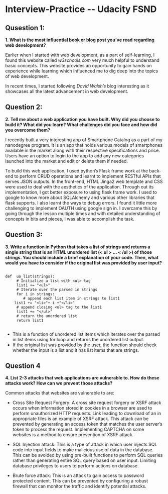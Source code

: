 # Interview-Practice -- Udacity FSND

## Qusestion 1:

**1.	What is the most influential book or blog post you’ve read regarding web development?**

Earlier when I started with web development, as a part of self-learning, I found this website called _w3schools.com_ very much helpful to understand basic concepts. This website provides an opportunity to gain hands on experience while learning which influenced me to dig deep into the topics of web development. 

In recent times, I started following _David Walsh’s_ blog interesting as it showcases all the latest advancement in web development. 

## Question 2:

**2.	Tell me about a web application you have built. Why did you choose to build it? What did you learn? What challenges did you face and how did you overcome them?**

I recently built a very interesting app of Smartphone Catalog as a part of my nanodegree program. It is an app that holds various models of smartphones available in the market along with their respective specifications and price. Users have an option to login to the app to add any new categories launched into the market and edit or delete them if needed.

To build this web application, I used python’s Flask frame work at the back-end to perform CRUD operations and learnt to implement RESTful APIs that serves JSON outputs.  In the front-end, HTML Jinga2 web template and CSS were used to deal with the aesthetics of the application. Through out its implementation, I got better exposure to using flask frame work. I used to google to know more about SQLAlchemy and various other libraries that flask supports. I also learnt the ways to debug errors. I found it little more challenging to implement OAUTH using google sign in. I overcame this by going through the lesson multiple times and with detailed understanding of concepts in bits and pieces, I was able to accomplish the task.

## Question 3:

**3.	Write a function in Python that takes a list of strings and returns a single string that is an HTML unordered list (< ul > ... < /ul >) of those strings. You should include a brief explanation of your code. Then, what would you have to consider if the original list was provided by user input?**

```

def  uo_list(strings):
     # Initialize a list with <ul> tag
     list1 += "<ul>"
     # Iterate over the parsed in strings
     for i in strings:
     	# append each list item in strings to list1 
	list1 += "<li>"+ i +"</li>"
     # append closing <ul> tag to the list1
     list1 += "</ul>"
     # return the unordered list
     return list1
	
```
- This is a function of unordered list items which iterates over the parsed in list items using for loop and returns the unordered list output. 
- If the original list was provided by the user, the function should check whether the input is a list and it has list items that are strings.

## Question 4

**4.	List 2-3 attacks that web applications are vulnerable to. How do these attacks work? How can we prevent those attacks?**

Common attacks that websites are vulnerable to are:

- Cross Site Request Forgery: A cross site request forgery or XSRF attack occurs when information stored in cookies in a browser are used to perform unauthorized HTTP requests. Link leading to download of an in appropriate files is an example of XSRF attack. This attack can be prevented by generating an access token that matches the user server’s token to process the request. Implementing CAPTCHA on some websites is a method to ensure prevention of XSRF attack. 

- SQL Injection attack: This is a type of attack in which user injects SQL code into input fields to make malicious use of data in the database. This can be avoided by using pre-built functions to perform SQL queries rather than generating entire SQL query based on user input. Limiting database privileges to users to perform actions on database.

- Brute force attack: This is an attack to gain access to password protected content. This can be prevented by configuring a robust firewall that can monitor the traffic and identify potential attacks.
